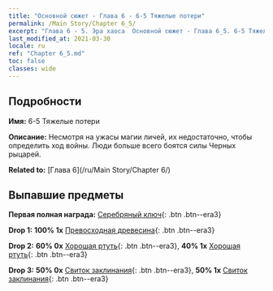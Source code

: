 ```yaml
---
title: "Основной сюжет - Глава 6 - 6-5 Тяжелые потери"
permalink: /Main Story/Chapter 6_5/
excerpt: "Глава 6 - 5. Эра хаоса  Основной сюжет - Глава 6_5. 6-5 Тяжелые потери"
last_modified_at: 2021-03-30
locale: ru
ref: "Chapter 6_5.md"
toc: false
classes: wide
---
```


## Подробности

 **Имя:** 6-5 Тяжелые потери

 **Описание:** Несмотря на ужасы магии личей, их недостаточно, чтобы определить ход войны. Люди больше всего боятся силы Черных рыцарей.

 **Related to:** [Глава 6](/ru/Main Story/Chapter 6/)

## Выпавшие предметы

 **Первая полная награда:** [Серебряный ключ](/ru/Items/con_693/){: .btn .btn--era3}

 **Drop 1:** **100% 1x** [Превосходная древесина](/ru/Items/mat_20/){: .btn .btn--era3}

 **Drop 2:** **60% 0x** [Хорошая ртуть](/ru/Items/mat_14/){: .btn .btn--era3}, **40% 1x** [Хорошая ртуть](/ru/Items/mat_14/){: .btn .btn--era3}

 **Drop 3:** **50% 0x** [Свиток заклинания](/ru/Items/con_694/){: .btn .btn--era3}, **50% 1x** [Свиток заклинания](/ru/Items/con_694/){: .btn .btn--era3}

